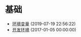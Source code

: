 # 基础
- [环境变量](../docs/basic/environment-variable.md) (2019-07-19 22:56:22)
- [开发环境](../docs/local-development-environment.md) (2017-01-05 00:00:00)
